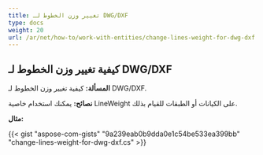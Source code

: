 ```yaml
---
title: تغيير وزن الخطوط لـ DWG/DXF
type: docs
weight: 20
url: /ar/net/how-to/work-with-entities/change-lines-weight-for-dwg-dxf
---
```


## **كيفية تغيير وزن الخطوط لـ DWG/DXF**

**المسألة:** كيفية تغيير وزن الخطوط لـ DWG/DXF.

**نصائح:** يمكنك استخدام خاصية LineWeight على الكيانات أو الطبقات للقيام بذلك.

**مثال:**

{{< gist "aspose-com-gists" "9a239eab0b9dda0e1c54be533ea399bb" "change-lines-weight-for-dwg-dxf.cs" >}}
